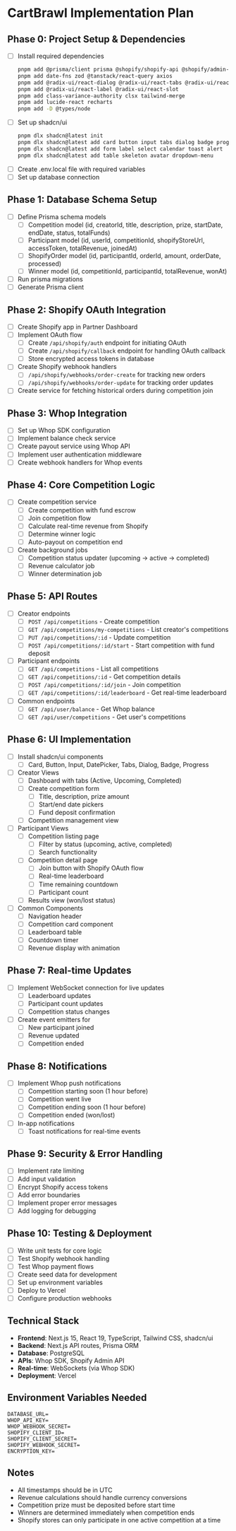 # CartBrawl Implementation Plan

## Phase 0: Project Setup & Dependencies
- [ ] Install required dependencies
  ```bash
  pnpm add @prisma/client prisma @shopify/shopify-api @shopify/admin-api-client
  pnpm add date-fns zod @tanstack/react-query axios
  pnpm add @radix-ui/react-dialog @radix-ui/react-tabs @radix-ui/react-select
  pnpm add @radix-ui/react-label @radix-ui/react-slot
  pnpm add class-variance-authority clsx tailwind-merge
  pnpm add lucide-react recharts
  pnpm add -D @types/node
  ```
- [ ] Set up shadcn/ui
  ```bash
  pnpm dlx shadcn@latest init
  pnpm dlx shadcn@latest add card button input tabs dialog badge progress
  pnpm dlx shadcn@latest add form label select calendar toast alert
  pnpm dlx shadcn@latest add table skeleton avatar dropdown-menu
  ```
- [ ] Create .env.local file with required variables
- [ ] Set up database connection

## Phase 1: Database Schema Setup
- [ ] Define Prisma schema models
  - [ ] Competition model (id, creatorId, title, description, prize, startDate, endDate, status, totalFunds)
  - [ ] Participant model (id, userId, competitionId, shopifyStoreUrl, accessToken, totalRevenue, joinedAt)
  - [ ] ShopifyOrder model (id, participantId, orderId, amount, orderDate, processed)
  - [ ] Winner model (id, competitionId, participantId, totalRevenue, wonAt)
- [ ] Run prisma migrations
- [ ] Generate Prisma client

## Phase 2: Shopify OAuth Integration
- [ ] Create Shopify app in Partner Dashboard
- [ ] Implement OAuth flow
  - [ ] Create `/api/shopify/auth` endpoint for initiating OAuth
  - [ ] Create `/api/shopify/callback` endpoint for handling OAuth callback
  - [ ] Store encrypted access tokens in database
- [ ] Create Shopify webhook handlers
  - [ ] `/api/shopify/webhooks/order-create` for tracking new orders
  - [ ] `/api/shopify/webhooks/order-update` for tracking order updates
- [ ] Create service for fetching historical orders during competition join

## Phase 3: Whop Integration
- [ ] Set up Whop SDK configuration
- [ ] Implement balance check service
- [ ] Create payout service using Whop API
- [ ] Implement user authentication middleware
- [ ] Create webhook handlers for Whop events

## Phase 4: Core Competition Logic
- [ ] Create competition service
  - [ ] Create competition with fund escrow
  - [ ] Join competition flow
  - [ ] Calculate real-time revenue from Shopify
  - [ ] Determine winner logic
  - [ ] Auto-payout on competition end
- [ ] Create background jobs
  - [ ] Competition status updater (upcoming → active → completed)
  - [ ] Revenue calculator job
  - [ ] Winner determination job

## Phase 5: API Routes
- [ ] Creator endpoints
  - [ ] `POST /api/competitions` - Create competition
  - [ ] `GET /api/competitions/my-competitions` - List creator's competitions
  - [ ] `PUT /api/competitions/:id` - Update competition
  - [ ] `POST /api/competitions/:id/start` - Start competition with fund deposit
- [ ] Participant endpoints
  - [ ] `GET /api/competitions` - List all competitions
  - [ ] `GET /api/competitions/:id` - Get competition details
  - [ ] `POST /api/competitions/:id/join` - Join competition
  - [ ] `GET /api/competitions/:id/leaderboard` - Get real-time leaderboard
- [ ] Common endpoints
  - [ ] `GET /api/user/balance` - Get Whop balance
  - [ ] `GET /api/user/competitions` - Get user's competitions

## Phase 6: UI Implementation
- [ ] Install shadcn/ui components
  - [ ] Card, Button, Input, DatePicker, Tabs, Dialog, Badge, Progress
- [ ] Creator Views
  - [ ] Dashboard with tabs (Active, Upcoming, Completed)
  - [ ] Create competition form
    - [ ] Title, description, prize amount
    - [ ] Start/end date pickers
    - [ ] Fund deposit confirmation
  - [ ] Competition management view
- [ ] Participant Views
  - [ ] Competition listing page
    - [ ] Filter by status (upcoming, active, completed)
    - [ ] Search functionality
  - [ ] Competition detail page
    - [ ] Join button with Shopify OAuth flow
    - [ ] Real-time leaderboard
    - [ ] Time remaining countdown
    - [ ] Participant count
  - [ ] Results view (won/lost status)
- [ ] Common Components
  - [ ] Navigation header
  - [ ] Competition card component
  - [ ] Leaderboard table
  - [ ] Countdown timer
  - [ ] Revenue display with animation

## Phase 7: Real-time Updates
- [ ] Implement WebSocket connection for live updates
  - [ ] Leaderboard updates
  - [ ] Participant count updates
  - [ ] Competition status changes
- [ ] Create event emitters for
  - [ ] New participant joined
  - [ ] Revenue updated
  - [ ] Competition ended

## Phase 8: Notifications
- [ ] Implement Whop push notifications
  - [ ] Competition starting soon (1 hour before)
  - [ ] Competition went live
  - [ ] Competition ending soon (1 hour before)
  - [ ] Competition ended (won/lost)
- [ ] In-app notifications
  - [ ] Toast notifications for real-time events

## Phase 9: Security & Error Handling
- [ ] Implement rate limiting
- [ ] Add input validation
- [ ] Encrypt Shopify access tokens
- [ ] Add error boundaries
- [ ] Implement proper error messages
- [ ] Add logging for debugging

## Phase 10: Testing & Deployment
- [ ] Write unit tests for core logic
- [ ] Test Shopify webhook handling
- [ ] Test Whop payment flows
- [ ] Create seed data for development
- [ ] Set up environment variables
- [ ] Deploy to Vercel
- [ ] Configure production webhooks

## Technical Stack
- **Frontend**: Next.js 15, React 19, TypeScript, Tailwind CSS, shadcn/ui
- **Backend**: Next.js API routes, Prisma ORM
- **Database**: PostgreSQL
- **APIs**: Whop SDK, Shopify Admin API
- **Real-time**: WebSockets (via Whop SDK)
- **Deployment**: Vercel

## Environment Variables Needed
```
DATABASE_URL=
WHOP_API_KEY=
WHOP_WEBHOOK_SECRET=
SHOPIFY_CLIENT_ID=
SHOPIFY_CLIENT_SECRET=
SHOPIFY_WEBHOOK_SECRET=
ENCRYPTION_KEY=
```

## Notes
- All timestamps should be in UTC
- Revenue calculations should handle currency conversions
- Competition prize must be deposited before start time
- Winners are determined immediately when competition ends
- Shopify stores can only participate in one active competition at a time